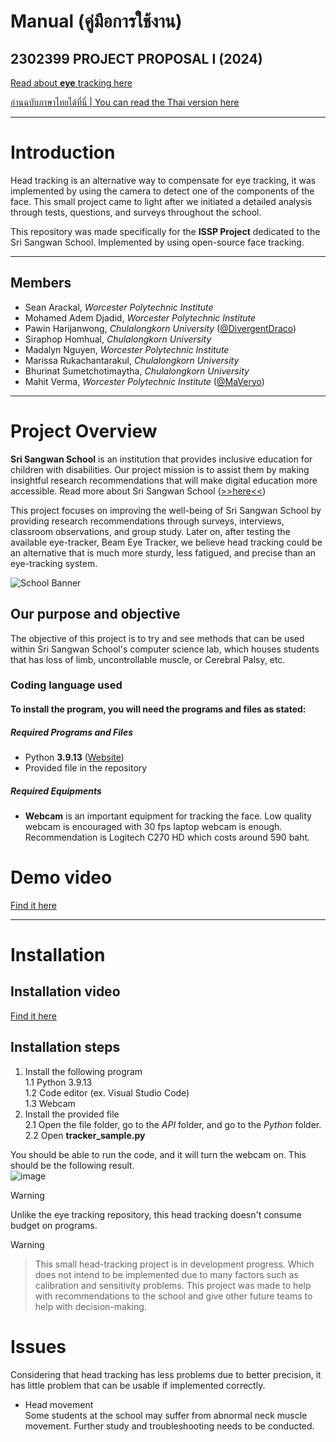 # Manual (คู่มือการใช้งาน)

## 2302399 PROJECT PROPOSAL I (2024)

[Read about **eye** tracking here](https://github.com/DivergentDraco/School-Eye-Gaze-Project)

[อ่านฉบับภาษาไทยได้ที่นี่ | You can read the Thai version here](MANUAL_TH.md)

---

# Introduction

Head tracking is an alternative way to compensate for eye tracking, it was implemented by using the camera to detect one of the components of the face. This small project came to light after we initiated a detailed analysis through tests, questions, and surveys throughout the school.

This repository was made specifically for the **ISSP Project** dedicated to the Sri Sangwan School. Implemented by using open-source face tracking.

---

## Members
 * Sean Arackal, *Worcester Polytechnic Institute*
 * Mohamed Adem Djadid, *Worcester Polytechnic Institute*
 * Pawin Harijanwong, *Chulalongkorn University* ([@DivergentDraco](https://github.com/DivergentDraco))
 * Siraphop Homhual, *Chulalongkorn University*
 * Madalyn Nguyen, *Worcester Polytechnic Institute*
 * Marissa Rukachantarakul, *Chulalongkorn University*
 * Bhurinat Sumetchotimaytha, *Chulalongkorn University*
 * Mahit Verma, *Worcester Polytechnic Institute* ([@MaVeryo](https://github.com/MaVeryo))

---

# Project Overview

**Sri Sangwan School** is an institution that provides inclusive education for children with disabilities. Our project mission is to assist them by making insightful research recommendations that will make digital education more accessible. Read more about Sri Sangwan School ([>>here<<](http://www.swn.ac.th/mainpage))

This project focuses on improving the well-being of Sri Sangwan School by providing research recommendations through surveys, interviews, classroom observations, and group study. Later on, after testing the available eye-tracker, Beam Eye Tracker, we believe head tracking could be an alternative that is much more sturdy, less fatigued, and precise than an eye-tracking system.

![School Banner](https://github.com/user-attachments/assets/9b123cf6-f919-4abe-b54b-365a5b79b447)

## Our purpose and objective
The objective of this project is to try and see methods that can be used within Sri Sangwan School's computer science lab, which houses students that has loss of limb, uncontrollable muscle, or Cerebral Palsy, etc.

### Coding language used
#### To install the program, you will need the programs and files as stated:
##### Required Programs and Files
 - Python **3.9.13** ([Website](https://www.python.org/downloads/release/python-3913/))
 - Provided file in the repository

##### Required Equipments
 - **Webcam** is an important equipment for tracking the face. Low quality webcam is encouraged with 30 fps laptop webcam is enough.
   Recommendation is Logitech C270 HD which costs around 590 baht.

# Demo video
[Find it here]()

---

# Installation

## Installation video
[Find it here]() 

## Installation steps
1. Install the following program\
 1.1 Python 3.9.13\
 1.2 Code editor (ex. Visual Studio Code)\
 1.3 Webcam
3. Install the provided file\
 2.1 Open the file folder, go to the *API* folder, and go to the *Python* folder.\
 2.2 Open **tracker_sample.py**

You should be able to run the code, and it will turn the webcam on. This should be the following result.\
![image](https://github.com/user-attachments/assets/36076fa7-91a7-4614-afd1-66ebf377c9c8)


> [!WARNING]
> Unlike the eye tracking repository, this head tracking doesn't consume budget on programs.

> [!WARNING]
> > This small head-tracking project is in development progress. Which does not intend to be implemented due to many factors such as calibration and sensitivity problems. This project was made to help with recommendations to the school and give other future teams to help with decision-making.



# Issues
Considering that head tracking has less problems due to better precision, it has little problem that can be usable if implemented correctly.

- Head movement\
  Some students at the school may suffer from abnormal neck muscle movement. Further study and troubleshooting needs to be conducted.

